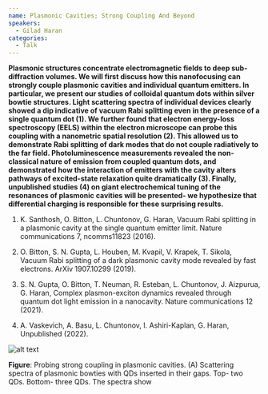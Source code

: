 ```yaml
---
name: Plasmonic Cavities; Strong Coupling And Beyond
speakers:
  - Gilad Haran
categories:
  - Talk
---
```

**Plasmonic structures concentrate electromagnetic fields to deep sub-diffraction volumes. We will first discuss how this nanofocusing can strongly couple plasmonic cavities and individual quantum emitters. In particular, we present our studies of colloidal quantum dots within silver bowtie structures. Light scattering spectra of individual devices clearly showed a dip indicative of vacuum Rabi splitting even in the presence of a single quantum dot (1). We further found that electron energy-loss spectroscopy (EELS) within the electron microscope can probe this coupling with a nanometric spatial resolution (2). This allowed us to demonstrate Rabi splitting of dark modes that do not couple radiatively to the far field. Photoluminescence measurements revealed the non-classical nature of emission from coupled quantum dots, and demonstrated how the interaction of emitters with the cavity alters pathways of excited-state relaxation quite dramatically (3). Finally, unpublished studies (4) on giant electrochemical tuning of the resonances of plasmonic cavities will be presented- we hypothesize that differential charging is responsible for these surprising results.**

1. K. Santhosh, O. Bitton, L. Chuntonov, G. Haran, Vacuum Rabi splitting in a plasmonic cavity at the single quantum emitter limit. Nature communications 7, ncomms11823 (2016).

2. O. Bitton, S. N. Gupta, L. Houben, M. Kvapil, V. Krapek, T. Sikola, Vacuum Rabi splitting of a dark plasmonic cavity mode revealed by fast electrons. ArXiv 1907.10299 (2019).

3. S. N. Gupta, O. Bitton, T. Neuman, R. Esteban, L. Chuntonov, J. Aizpurua, G. Haran, Complex plasmon-exciton dynamics revealed through quantum dot light emission in a nanocavity. Nature communications 12 (2021).

4. A. Vaskevich, A. Basu, L. Chuntonov, I. Ashiri-Kaplan, G. Haran, Unpublished (2022).

![alt text](../../assets/speakers_figures/giladHaran.png)

**Figure**: Probing strong coupling in plasmonic cavities. (A) Scattering spectra of plasmonic bowties with QDs inserted in their gaps. Top- two QDs. Bottom- three QDs. The spectra show 
